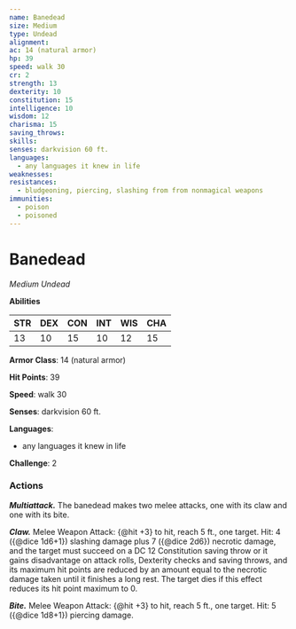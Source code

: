 ```yaml
---
name: Banedead
size: Medium
type: Undead
alignment: 
ac: 14 (natural armor)
hp: 39
speed: walk 30
cr: 2
strength: 13
dexterity: 10
constitution: 15
intelligence: 10
wisdom: 12
charisma: 15
saving_throws:
skills:
senses: darkvision 60 ft.
languages:
  - any languages it knew in life
weaknesses:
resistances:
  - bludgeoning, piercing, slashing from from nonmagical weapons
immunities:
  - poison
  - poisoned
---
```


# Banedead

*Medium Undead*

**Abilities**

| STR | DEX | CON | INT | WIS | CHA |
| --- | --- | --- | --- | --- | --- |
| 13 | 10 | 15 | 10 | 12 | 15 |

**Armor Class**: 14 (natural armor)

**Hit Points**: 39

**Speed**: walk 30

**Senses**: darkvision 60 ft.

**Languages**:
  - any languages it knew in life

**Challenge**: 2

### Actions
***Multiattack.*** The banedead makes two melee attacks, one with its claw and one with its bite.

***Claw.*** Melee Weapon Attack: {@hit +3} to hit, reach 5 ft., one target. Hit: 4 ({@dice 1d6+1}) slashing damage plus 7 ({@dice 2d6}) necrotic damage, and the target must succeed on a DC 12 Constitution saving throw or it gains disadvantage on attack rolls, Dexterity checks and saving throws, and its maximum hit points are reduced by an amount equal to the necrotic damage taken until it finishes a long rest. The target dies if this effect reduces its hit point maximum to 0.

***Bite.*** Melee Weapon Attack: {@hit +3} to hit, reach 5 ft., one target. Hit: 5 ({@dice 1d8+1}) piercing damage.

